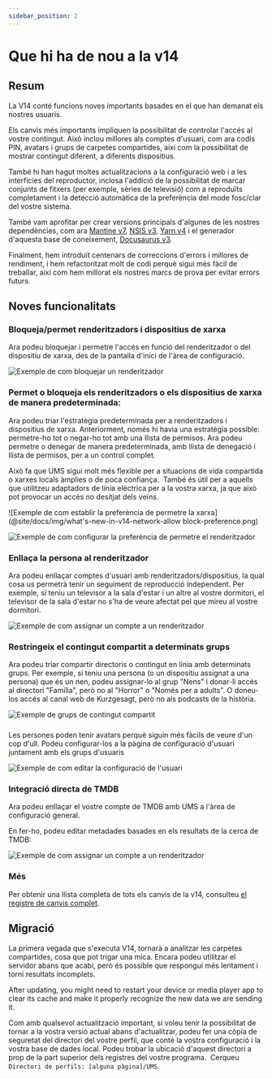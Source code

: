 ```yaml
---
sidebar_position: 2
---
```


# Que hi ha de nou a la v14

## Resum

La V14 conté funcions noves importants basades en el que han demanat els nostres usuaris.

Els canvis més importants impliquen la possibilitat de controlar l'accés al vostre contingut. Això inclou millores als comptes d'usuari, com ara codis PIN, avatars i grups de carpetes compartides, així com la possibilitat de mostrar contingut diferent, a diferents dispositius.

També hi han hagut moltes actualitzacions a la configuració web i a les interfícies del reproductor, inclosa l'addició de la possibilitat de marcar conjunts de fitxers (per exemple, sèries de televisió) com a reproduïts completament i la detecció automàtica de la preferència del mode fosc/clar del vostre sistema.

També vam aprofitar per crear versions principals d'algunes de les nostres dependències, com ara [Mantine v7](https://mantine.dev/), [NSIS v3](https://nsis.sourceforge.io/Download), [ Yarn v4](https://yarnpkg.com/) i el generador d'aquesta base de coneixement, [Docusaurus v3](https://docusaurus.io/).

Finalment, hem introduït centenars de correccions d'errors i millores de rendiment, i hem refactoritzat molt de codi perquè sigui més fàcil de treballar, així com hem millorat els nostres marcs de prova per evitar errors futurs.

## Noves funcionalitats

### Bloqueja/permet renderitzadors i dispositius de xarxa

Ara podeu bloquejar i permetre l'accés en funció del renderitzador o del dispositiu de xarxa, des de la pantalla d'inici de l'àrea de configuració.

![Exemple de com bloquejar un renderitzador](@site/docs/img/whats-new-in-v14-block-renderer.png)

### Permet o bloqueja els renderitzadors o els dispositius de xarxa de manera predeterminada:

Ara podeu triar l'estratègia predeterminada per a renderitzadors i dispositius de xarxa. Anteriorment, només hi havia una estratègia possible: permetre-ho tot o negar-ho tot amb una llista de permisos. Ara podeu permetre o denegar de manera predeterminada, amb llista de denegació i llista de permisos, per a un control complet.
​

Això fa que UMS sigui molt més flexible per a situacions de vida compartida o xarxes locals àmplies o de poca confiança.
​ També és útil per a aquells que utilitzeu adaptadors de línia elèctrica per a la vostra xarxa, ja que això pot provocar un accés no desitjat dels veïns.

![Exemple de com establir la preferència de permetre la xarxa](@site/docs/img/what's-new-in-v14-network-allow block-preference.png)

![Exemple de com configurar la preferència de permetre el renderitzador](@site/docs/img/whats-new-in-v14-renderer-allow-preference.png)

### Enllaça la persona al renderitzador

Ara podeu enllaçar comptes d'usuari amb renderitzadors/dispositius, la qual cosa us permetrà tenir un seguiment de reproducció independent. Per exemple, si teniu un televisor a la sala d'estar i un altre al vostre dormitori, el televisor de la sala d'estar no s'ha de veure afectat pel que mireu al vostre dormitori.

![Exemple de com assignar un compte a un renderitzador](@site/docs/img/whats-new-in-v14-assign-account-to-renderer.png)

### Restringeix el contingut compartit a determinats grups

Ara podeu triar compartir directoris o contingut en línia amb determinats grups. Per exemple, si teniu una persona (o un dispositiu assignat a una persona) que és un nen, podeu assignar-lo al grup "Nens" i donar-li accés al directori "Família", però no al "Horror" o "Només per a adults". O doneu-los accés al canal web de Kurzgesagt, però no als podcasts de la història.

![Exemple de grups de contingut compartit](@site/docs/img/whats-new-in-v14-shared-content-group.png)

###

Les persones poden tenir avatars perquè siguin més fàcils de veure d'un cop d'ull. Podeu configurar-los a la pàgina de configuració d'usuari juntament amb els grups d'usuaris

![Exemple de com editar la configuració de l'usuari](@site/docs/img/whats-new-in-v14-user-avatar.png)

### Integració directa de TMDB

Ara podeu enllaçar el vostre compte de TMDB amb UMS a l'àrea de configuració general.

En fer-ho, podeu editar metadades basades en els resultats de la cerca de TMDB:

![Exemple de com assignar un compte a un renderitzador](@site/docs/img/whats-new-in-v14-tmdb-edit-metadata.png)

### Més

Per obtenir una llista completa de tots els canvis de la v14, consulteu [el registre de canvis complet](https://github.com/UniversalMediaServer/UniversalMediaServer/blob/main/CHANGELOG.md).

## Migració

La primera vegada que s'executa V14, tornarà a analitzar les carpetes compartides, cosa que pot trigar una mica. Encara podeu utilitzar el servidor abans que acabi, però és possible que respongui més lentament i torni resultats incomplets.

After updating, you might need to restart your device or media player app to clear its cache and make it properly recognize the new data we are sending it.

Com amb qualsevol actualització important, si voleu tenir la possibilitat de tornar a la vostra versió actual abans d'actualitzar, podeu fer una còpia de seguretat del directori del vostre perfil, que conté la vostra configuració i la vostra base de dades local. Podeu trobar la ubicació d'aquest directori a prop de la part superior dels registres del vostre programa.
​ Cerqueu `Directori de perfils: [alguna pàgina]/UMS`.
